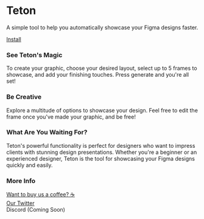 # Teton
A simple tool to help you automatically showcase your Figma designs faster.

[Install](https://www.figma.com/community/plugin/1200632775986419931/Teton)

### See Teton's Magic
To create your graphic, choose your desired layout, select up to 5 frames to showcase, and add your finishing touches. Press generate and you're all set!

### Be Creative
Explore a multitude of options to showcase your design. Feel free to edit the frame once you've made your graphic, and be free!

### What Are You Waiting For?
Teton's powerful functionality is perfect for designers who want to  impress clients with stunning design presentations. Whether you're a beginner or an experienced designer, Teton is the tool for showcasing your Figma designs quickly and easily.

### More Info
[Want to buy us a coffee? ☕](https://www.buymeacoffee.com/forge)<br />
[Our Twitter](https://twitter.com/tetonplug)<br />
Discord (Coming Soon)
